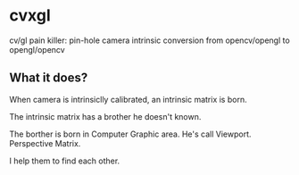 cvxgl
=====

cv/gl pain killer: 
  pin-hole camera intrinsic conversion from opencv/opengl to opengl/opencv

## What it does?

When camera is intrinsiclly calibrated, an intrinsic matrix is born.

The intrinsic matrix has a brother he doesn't known.

The borther is born in Computer Graphic area. He's call Viewport. Perspective Matrix.

I help them to find each other.


